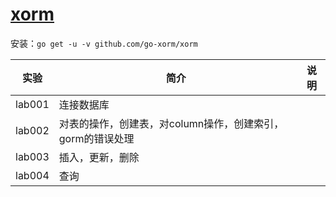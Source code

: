 # [xorm](https://github.com/go-xorm/xorm)
安装：`go get -u -v github.com/go-xorm/xorm`

|实验|简介|说明|
|---|---|---|
|lab001|连接数据库| |
|lab002|对表的操作，创建表，对column操作，创建索引，gorm的错误处理| |
|lab003|插入，更新，删除| |
|lab004|查询| |